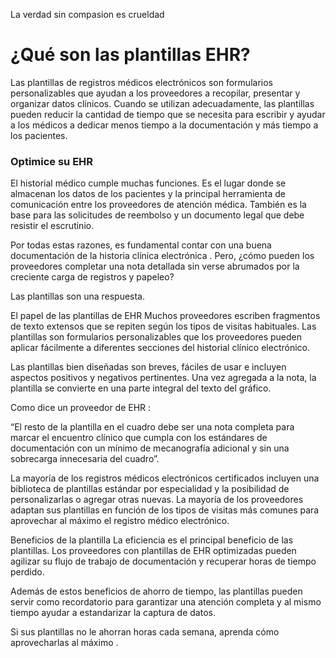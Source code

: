 La verdad sin compasion es crueldad

# ¿Qué son las plantillas EHR?

Las plantillas de registros médicos electrónicos son formularios personalizables que ayudan a los proveedores a recopilar, presentar y organizar datos clínicos. Cuando se utilizan adecuadamente, las plantillas pueden reducir la cantidad de tiempo que se necesita para escribir y ayudar a los médicos a dedicar menos tiempo a la documentación y más tiempo a los pacientes.

### Optimice su EHR 
El historial médico cumple muchas funciones. Es el lugar donde se almacenan los datos de los pacientes y la principal herramienta de comunicación entre los proveedores de atención médica. También es la base para las solicitudes de reembolso y un documento legal que debe resistir el escrutinio.

Por todas estas razones, es fundamental contar con una buena documentación de la historia clínica electrónica . Pero, ¿cómo pueden los proveedores completar una nota detallada sin verse abrumados por la creciente carga de registros y papeleo?

Las plantillas son una respuesta.

El papel de las plantillas de EHR
Muchos proveedores escriben fragmentos de texto extensos que se repiten según los tipos de visitas habituales. Las plantillas son formularios personalizables que los proveedores pueden aplicar fácilmente a diferentes secciones del historial clínico electrónico.

Las plantillas bien diseñadas son breves, fáciles de usar e incluyen aspectos positivos y negativos pertinentes. Una vez agregada a la nota, la plantilla se convierte en una parte integral del texto del gráfico.

Como dice un proveedor de EHR : 

“El resto de la plantilla en el cuadro debe ser una nota completa para marcar el encuentro clínico que cumpla con los estándares de documentación con un mínimo de mecanografía adicional y sin una sobrecarga innecesaria del cuadro”.

La mayoría de los registros médicos electrónicos certificados incluyen una biblioteca de plantillas estándar por especialidad y la posibilidad de personalizarlas o agregar otras nuevas. La mayoría de los proveedores adaptan sus plantillas en función de los tipos de visitas más comunes para aprovechar al máximo el registro médico electrónico.

Beneficios de la plantilla
La eficiencia es el principal beneficio de las plantillas. Los proveedores con plantillas de EHR optimizadas pueden agilizar su flujo de trabajo de documentación y recuperar horas de tiempo perdido. 

Además de estos beneficios de ahorro de tiempo, las plantillas pueden servir como recordatorio para garantizar una atención completa y al mismo tiempo ayudar a estandarizar la captura de datos.

Si sus plantillas no le ahorran horas cada semana, aprenda cómo aprovecharlas al máximo .
